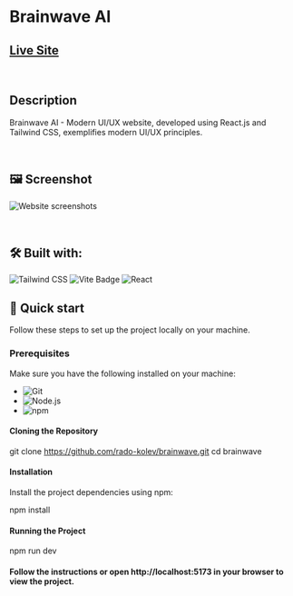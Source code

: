 # Brainwave AI

## [Live Site](https://brainwave-ai-app.web.app)

<br/>

## Description

Brainwave AI - Modern UI/UX website, developed using React.js and Tailwind CSS, exemplifies modern UI/UX principles.

<br/>

## 🖼️ Screenshot

![Website screenshots](./demo/screenshot-brainwave-ai.png)

<br/>

## 🛠️ Built with:

![Tailwind CSS](https://img.shields.io/badge/Tailwind_CSS-38B2AC?style=for-the-badge&logo=tailwind-css&logoColor=white)
![Vite Badge](https://img.shields.io/badge/Vite-646CFF?logo=vite&logoColor=fff&style=for-the-badge)
![React](https://img.shields.io/badge/React-20232A?style=for-the-badge&logo=react&logoColor=61DAFB)

## 🚀 Quick start

Follow these steps to set up the project locally on your machine.

### Prerequisites

Make sure you have the following installed on your machine:
- ![Git](https://git-scm.com)
- ![Node.js](https://nodejs.org/en)
- ![npm](https://www.npmjs.com)

#### Cloning the Repository

git clone https://github.com/rado-kolev/brainwave.git
cd brainwave

#### Installation

Install the project dependencies using npm:

npm install

#### Running the Project

npm run dev

#### Follow the instructions or open http://localhost:5173 in your browser to view the project.
